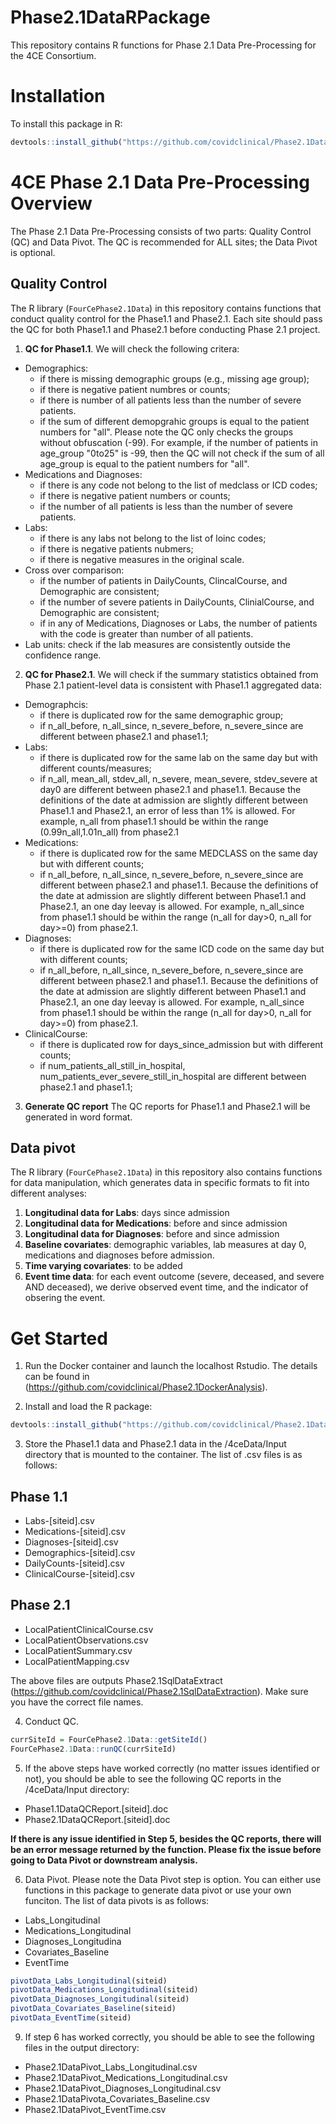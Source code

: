# Phase2.1DataRPackage
This repository contains R functions for Phase 2.1 Data Pre-Processing for the 4CE Consortium.

# Installation

To install this package in R:

``` R
devtools::install_github("https://github.com/covidclinical/Phase2.1DataRPackage", subdir="FourCePhase2.1Data", upgrade=FALSE)
```

# 4CE Phase 2.1 Data Pre-Processing Overview

The Phase 2.1 Data Pre-Processing consists of two parts: Quality Control (QC) and Data Pivot. The QC is recommended for ALL sites; the Data Pivot is optional. 


## Quality Control 

The R library (`FourCePhase2.1Data`) in this repository contains functions that conduct quality control for the Phase1.1 and Phase2.1. Each site should pass the QC for both Phase1.1 and Phase2.1 before conducting Phase 2.1 project. 

1. **QC for Phase1.1**. We will check the following critera: 
+ Demographics:  
  + if there is missing demographic groups (e.g., missing age group); 
  + if there is negative patient numbres or counts; 
  + if there is number of all patients less than the number of severe patients. 
  + if the sum of different demopgrahic groups is equal to the patient numbers for "all". Please note the QC only checks the groups without obfuscation (-99). For example, if the number of patients in age_group "0to25" is -99, then the QC will not check if the sum of all age_group is equal to the patient numbers for "all".
+ Medications and Diagnoses:
  + if there is any code not belong to the list of medclass or ICD codes; 
  + if there is negative patient numbers or counts; 
  + if the number of all patients is less than the number of severe patients.
+ Labs: 
  + if there is any labs not belong to the list of loinc codes;
  + if there is negative patients nubmers; 
  + if there is negative measures in the original scale.
+ Cross over comparison: 
  + if the number of patients in DailyCounts, ClincalCourse, and Demographic are consistent; 
  + if the number of severe patients in DailyCounts, ClinialCourse, and Demographic are consistent;
  + if in any of Medications, Diagnoses or Labs, the number of patients with the code is greater than number of all patients. 
+ Lab units: check if the lab measures are consistently outside the confidence range.

2. **QC for Phase2.1**. We will check if the summary statistics obtained from Phase 2.1 patient-level data is consistent with Phase1.1 aggregated data:
+ Demographcis:
  + if there is duplicated row for the same demographic group;
  + if n_all_before, n_all_since, n_severe_before, n_severe_since are different between phase2.1 and phase1.1;
+ Labs:
  + if there is duplicated row for the same lab on the same day but with different counts/measures;
  + if n_all, mean_all, stdev_all, n_severe, mean_severe, stdev_severe at day0 are different between phase2.1 and phase1.1. Because the definitions of the date at admission are slightly different between Phase1.1 and Phase2.1, an error of less than 1% is allowed. For example, n_all from phase1.1 should be within the range (0.99n_all,1.01n_all) from phase2.1
+ Medications:
  + if there is duplicated row for the same MEDCLASS on the same day but with different counts;
  + if n_all_before, n_all_since, n_severe_before, n_severe_since are different between phase2.1 and phase1.1. Because the definitions of the date at admission are slightly different between Phase1.1 and Phase2.1, an one day leevay is allowed. For example, n_all_since from phase1.1 should be within the range (n_all for day>0, n_all for day>=0) from phase2.1. 
+ Diagnoses:
  + if there is duplicated row for the same ICD code on the same day but with different counts;
  + if n_all_before, n_all_since, n_severe_before, n_severe_since are different between phase2.1 and phase1.1. Because the definitions of the date at admission are slightly different between Phase1.1 and Phase2.1, an one day leevay is allowed. For example, n_all_since from phase1.1 should be within the range (n_all for day>0, n_all for day>=0) from phase2.1. 
+ ClinicalCourse:
  + if there is duplicated row for days_since_admission but with different counts;
  + if num_patients_all_still_in_hospital, num_patients_ever_severe_still_in_hospital are different between phase2.1 and phase1.1; 
  
3. **Generate QC report**
The QC reports for Phase1.1 and Phase2.1 will be generated in word format. 


## Data pivot 

The R library (`FourCePhase2.1Data`) in this repository also contains functions for data manipulation, which generates data in specific formats to fit into different analyses:  
1. **Longitudinal data for Labs**: days since admission 
2. **Longitudinal data for Medications**: before and since admission 
3. **Longitudinal data for Diagnoses**: before and since admission 
4. **Baseline covariates**: demographic variables, lab measures at day 0, medications and diagnoses before admission. 
5. **Time varying covariates**: to be added
6. **Event time data**: for each event outcome (severe, deceased, and severe AND deceased), we derive observed event time, and the indicator of obsering the event. 

# Get Started

1. Run the Docker container and launch the localhost Rstudio. The details can be found in (https://github.com/covidclinical/Phase2.1DockerAnalysis).


2. Install and load the R package:

``` R
devtools::install_github("https://github.com/covidclinical/Phase2.1DataRPackage", subdir="FourCePhase2.1Data", upgrade=FALSE)
```
3. Store the Phase1.1 data and Phase2.1 data in the /4ceData/Input directory that is mounted to the container. The list of .csv files is as follows:
## Phase 1.1
+ Labs-[siteid].csv
+ Medications-[siteid].csv
+ Diagnoses-[siteid].csv
+ Demographics-[siteid].csv
+ DailyCounts-[siteid].csv
+ ClinicalCourse-[siteid].csv
## Phase 2.1
+ LocalPatientClinicalCourse.csv
+ LocalPatientObservations.csv
+ LocalPatientSummary.csv
+ LocalPatientMapping.csv

The above files are outputs Phase2.1SqlDataExtract (https://github.com/covidclinical/Phase2.1SqlDataExtraction). Make sure you have the correct file names. 

4. Conduct QC. 
``` R
currSiteId = FourCePhase2.1Data::getSiteId()
FourCePhase2.1Data::runQC(currSiteId)
```

5. If the above steps have worked correctly (no matter issues identified or not), you should be able to see the following QC reports in the /4ceData/Input directory:

+ Phase1.1DataQCReport.[siteid].doc
+ Phase2.1DataQCReport.[siteid].doc

**If there is any issue identified in Step 5, besides the QC reports, there will be an error message returned by the function. Please fix the issue before going to Data Pivot or downstream analysis.**

6. Data Pivot. Please note the Data Pivot step is option. You can either use functions in this package to generate data pivot or use your own funciton. The list of data pivots is as follows:

+ Labs_Longitudinal
+ Medications_Longitudinal
+ Diagnoses_Longitudina
+ Covariates_Baseline
+ EventTime

``` R
pivotData_Labs_Longitudinal(siteid)
pivotData_Medications_Longitudinal(siteid)
pivotData_Diagnoses_Longitudinal(siteid)
pivotData_Covariates_Baseline(siteid)
pivotData_EventTime(siteid)

```

9. If step 6 has worked correctly, you should be able to see the following files in the output directory:

+ Phase2.1DataPivot_Labs_Longitudinal.csv
+ Phase2.1DataPivot_Medications_Longitudinal.csv
+ Phase2.1DataPivot_Diagnoses_Longitudinal.csv
+ Phase2.1DataPivota_Covariates_Baseline.csv
+ Phase2.1DataPivot_EventTime.csv




